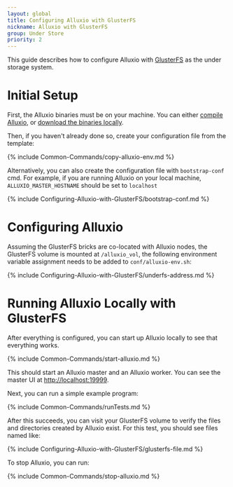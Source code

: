 ```yaml
---
layout: global
title: Configuring Alluxio with GlusterFS
nickname: Alluxio with GlusterFS
group: Under Store
priority: 2
---
```


This guide describes how to configure Alluxio with [GlusterFS](http://www.gluster.org/) as the under
storage system.

# Initial Setup

First, the Alluxio binaries must be on your machine. You can either
[compile Alluxio](Building-Alluxio-Master-Branch.html), or
[download the binaries locally](Running-Alluxio-Locally.html).

Then, if you haven't already done so, create your configuration file from the template:

{% include Common-Commands/copy-alluxio-env.md %}

Alternatively, you can also create the configuration file with `bootstrap-conf` cmd.
For example, if you are running Alluxio on your local machine, `ALLUXIO_MASTER_HOSTNAME` should be set to `localhost`

{% include Configuring-Alluxio-with-GlusterFS/bootstrap-conf.md %}

# Configuring Alluxio

Assuming the GlusterFS bricks are co-located with Alluxio nodes, the GlusterFS volume is mounted at
`/alluxio_vol`, the following environment variable assignment needs to be added to 
`conf/alluxio-env.sh`:

{% include Configuring-Alluxio-with-GlusterFS/underfs-address.md %}

# Running Alluxio Locally with GlusterFS

After everything is configured, you can start up Alluxio locally to see that everything works.

{% include Common-Commands/start-alluxio.md %}

This should start an Alluxio master and an Alluxio worker. You can see the master UI at
[http://localhost:19999](http://localhost:19999).

Next, you can run a simple example program:

{% include Common-Commands/runTests.md %}

After this succeeds, you can visit your GlusterFS volume to verify the files and directories created
by Alluxio exist. For this test, you should see files named like:

{% include Configuring-Alluxio-with-GlusterFS/glusterfs-file.md %}

To stop Alluxio, you can run:

{% include Common-Commands/stop-alluxio.md %}
